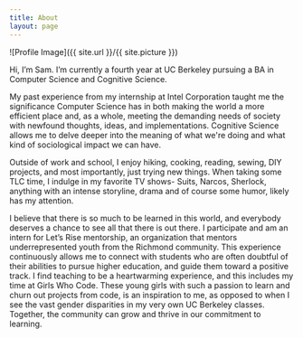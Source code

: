 ```yaml
---
title: About
layout: page
---
```

![Profile Image]({{ site.url }}/{{ site.picture }})

<p>Hi, I’m Sam. I’m currently a fourth year at UC Berkeley pursuing a BA in Computer Science and Cognitive Science.
</p>

<p>My past experience from my internship at Intel Corporation taught me the significance Computer Science has in both making the world a more efficient place and, as a whole, meeting the demanding needs of society with newfound thoughts, ideas, and implementations. Cognitive Science allows me to delve deeper into the meaning of what we're doing and what kind of sociological impact we can have. </p>

<p>Outside of work and school, I enjoy hiking, cooking, reading, sewing, DIY projects, and most importantly, just trying new things. When taking some TLC time, I indulge in my favorite TV shows- Suits, Narcos, Sherlock, anything with an intense storyline, drama and of course some humor, likely has my attention. </p>

<p>I believe that there is so much to be learned in this world, and everybody deserves a chance to see all that there is out there. I participate and am an intern for Let’s Rise mentorship, an organization that mentors underrepresented youth from the Richmond community. This experience continuously allows me to connect with students who are often doubtful of their abilities to pursue higher education, and guide them toward a positive track. I find teaching to be a heartwarming experience, and this includes my time at Girls Who Code. These young girls with such a passion to learn and churn out projects from code, is an inspiration to me, as opposed to when I see the vast gender disparities in my very own UC Berkeley classes. Together, the community can grow and thrive in our commitment to learning. </p>

<!-- <h2>Skills</h2>

<ul class="skill-list">
	<li>HTML - Jade - Haml - Erb</li>
	<li>Responsive (Mobile First)</li>
	<li>CSS (Stylus, Sass, Less)</li>
	<li>Css Frameworks (Bootstrap, Foundation)</li>
	<li>Javascript (Design Patterns, Testes)</li>
	<li>NodeJS</li>
	<li>AngularJS - ReactJS</li>
	<li>Grunt - Gulp - Yeoman</li>
	<li>Git</li>
	<li>PHP</li>
	<li>Python</li>
	<li>MySQL - MongoDB</li>
	<li>Scrum and Kanban</li>
	<li>TDD e Continuous Integration</li>
</ul>

<h2>Projects</h2>

<ul>
	<li><a href="https://github.com/">Lorem Lorem</a></li>
	<li><a href="https://github.com/">Ipsum Dolor</a></li>
	<li><a href="https://github.com/">Dolor Lorem</a></li>
</ul> -->
